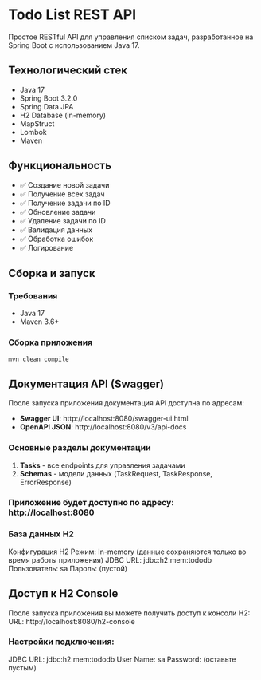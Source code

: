 # Todo List REST API

Простое RESTful API для управления списком задач, разработанное на Spring Boot с использованием Java 17.

## Технологический стек

- Java 17
- Spring Boot 3.2.0
- Spring Data JPA
- H2 Database (in-memory)
- MapStruct
- Lombok
- Maven

## Функциональность

- ✅ Создание новой задачи
- ✅ Получение всех задач
- ✅ Получение задачи по ID
- ✅ Обновление задачи
- ✅ Удаление задачи по ID
- ✅ Валидация данных
- ✅ Обработка ошибок
- ✅ Логирование

## Сборка и запуск

### Требования

- Java 17
- Maven 3.6+

### Сборка приложения

```bash
mvn clean compile
```

## Документация API (Swagger)

После запуска приложения документация API доступна по адресам:

- **Swagger UI**: http://localhost:8080/swagger-ui.html
- **OpenAPI JSON**: http://localhost:8080/v3/api-docs

### Основные разделы документации

1. **Tasks** - все endpoints для управления задачами
2. **Schemas** - модели данных (TaskRequest, TaskResponse, ErrorResponse)

### Приложение будет доступно по адресу: http://localhost:8080

### База данных H2
Конфигурация H2
Режим: In-memory (данные сохраняются только во время работы приложения)
JDBC URL: jdbc:h2:mem:tododb
Пользователь: sa
Пароль: (пустой)

## Доступ к H2 Console
После запуска приложения вы можете получить доступ к консоли H2:
URL: http://localhost:8080/h2-console

### Настройки подключения:
JDBC URL: jdbc:h2:mem:tododb
User Name: sa
Password: (оставьте пустым)
